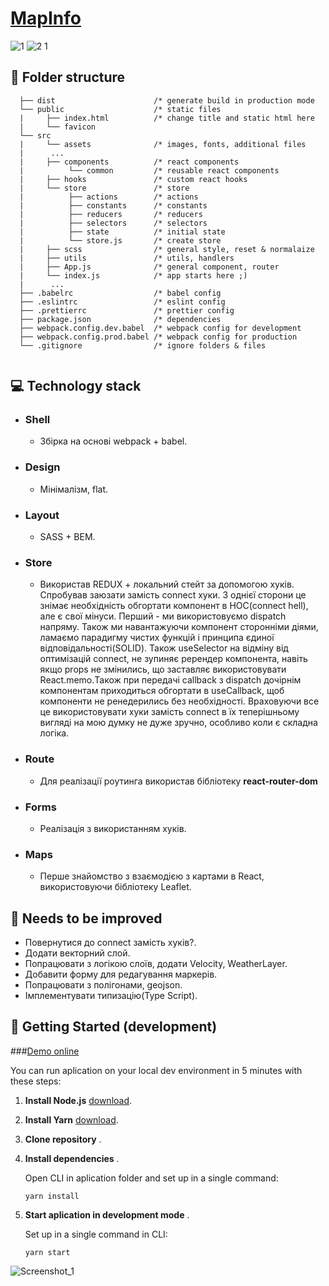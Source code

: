 # [MapInfo ](http://test.grenvalz.kl.com.ua/main)
 ![1](https://user-images.githubusercontent.com/40334272/92362326-8577d480-f0f8-11ea-8cbe-1936f8a13e89.png)
 ![2 1](https://user-images.githubusercontent.com/40334272/92362600-e2738a80-f0f8-11ea-875f-c2dccf4978ef.png)


## 📂 Folder structure 

 ```
   ├── dist                      /* generate build in production mode
   └── public                    /* static files
   |     ├── index.html          /* change title and static html here
   |     └── favicon
   └── src 
   |     └── assets              /* images, fonts, additional files
   |      ...   
   |     ├── components          /* react components  
   |          └── common         /* reusable react components       
   |     ├── hooks               /* custom react hooks        
   |     └── store               /* store  
   |          ├── actions        /* actions 
   |          ├── constants      /* constants 
   |          ├── reducers       /* reducers
   |          ├── selectors      /* selectors
   |          ├── state          /* initial state
   |          └── store.js       /* create store         
   |     ├── scss                /* general style, reset & normalaize
   |     ├── utils               /* utils, handlers
   |     ├── App.js              /* general component, router
   |     └── index.js            /* app starts here ;)
   |      ...
   ├── .babelrc                  /* babel config
   ├── .eslintrc                 /* eslint config
   ├── .prettierrc               /* prettier config
   ├── package.json              /* dependencies
   ├── webpack.config.dev.babel  /* webpack config for development
   ├── webpack.config.prod.babel /* webpack config for production
   └── .gitignore                /* ignore folders & files
    
```
## 💻 Technology stack
- ### Shell  
   - Збірка на основі webpack + babel.
      
- ### Design 
   - Mінімалізм, flat.

- ### Layout 
   - SASS + BEM.

- ### Store
   - Використав REDUX + локальний стейт за допомогою хуків. Спробував заюзати замість connect хуки. З однієї сторони це знімає необхідність обгортати компонент в HOC(connect hell), але є свої мінуси. Перший - ми використовуємо dispatch напряму. Також ми навантажуючи компонент сторонніми діями, ламаємо парадигму чистих функцій і принципа єдиної відповідальності(SOLID). Також useSelector на відміну від оптимізацій connect, не зупиняє ререндер компонента, навіть якщо props не змінились, що заставляє використовувати React.memo.Також при передачі callback з dispatch дочірнім компонентам приходиться обгортати в useCallback, щоб компоненти не ренедерились без необхідності. Враховуючи все це використовувати хуки замість сonnect в їх теперішньому вигляді на мою думку не дуже зручно, особливо коли є складна логіка.

- ### Route
   - Для реалізації роутинга використав бібліотеку **react-router-dom**

- ### Forms 
   - Реалізація з використанням хуків. 

- ### Maps 
   - Перше знайомство з взаємодією з картами в React, використовуючи бібліотеку Leaflet. 

 ## 📱 Needs to be improved
  -  Повернутися до connect замість хуків?.
  -  Додати векторний слой.
  -  Попрацювати з логікою слоїв, додати Velocity, WeatherLayer.
  -  Добавити форму для редагування маркерів.
  -  Попрацювати з полігонами, geojson.
  -  Імплементувати типизацію(Type Script).

## 🚀 Getting Started (development)
###[Demo online ](http://test.grenvalz.kl.com.ua/main)

You can run aplication on your local dev environment in 5 minutes with these steps:
1. **Install Node.js** [download](https://nodejs.org/en/). 
2. **Install Yarn** [download](https://classic.yarnpkg.com/en/docs/install#windows-stable). 
3. **Clone repository** . 
4. **Install dependencies** .

   Open CLI in aplication folder and set up in a single command:
  
   ```shell
   yarn install
   
   ```
5. **Start aplication in development mode** .

   Set up in a single command in CLI:
  
   ```shell
   yarn start
   
   ```
![Screenshot_1](https://user-images.githubusercontent.com/40334272/92362988-780f1a00-f0f9-11ea-879f-77af2b98dd37.png)

